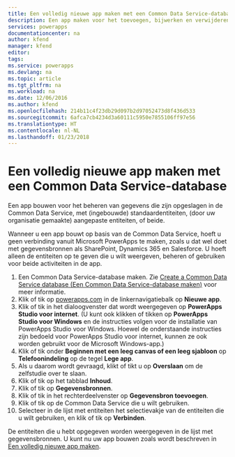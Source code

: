 ```yaml
---
title: Een volledig nieuwe app maken met een Common Data Service-database | Microsoft Docs
description: Een app maken voor het toevoegen, bijwerken en verwijderen van records.
services: powerapps
documentationcenter: na
author: kfend
manager: kfend
editor: 
tags: 
ms.service: powerapps
ms.devlang: na
ms.topic: article
ms.tgt_pltfrm: na
ms.workload: na
ms.date: 12/06/2016
ms.author: kfend
ms.openlocfilehash: 214b11c4f23db29d097b2d97052473d8f436d533
ms.sourcegitcommit: 6afca7cb4234d3a60111c5950e7855106ff97e56
ms.translationtype: HT
ms.contentlocale: nl-NL
ms.lasthandoff: 01/23/2018
---
```

# <a name="create-an-app-from-scratch-using-a-common-data-service-database"></a>Een volledig nieuwe app maken met een Common Data Service-database
Een app bouwen voor het beheren van gegevens die zijn opgeslagen in de Common Data Service, met (ingebouwde) standaardentiteiten, (door uw organisatie gemaakte) aangepaste entiteiten, of beide.

Wanneer u een app bouwt op basis van de Common Data Service, hoeft u geen verbinding vanuit Microsoft PowerApps te maken, zoals u dat wel doet met gegevensbronnen als SharePoint, Dynamics 365 en Salesforce. U hoeft alleen de entiteiten op te geven die u wilt weergeven, beheren of gebruiken voor beide activiteiten in de app.




1. Een Common Data Service-database maken. Zie [Create a Common Data Service database (Een Common Data Service-database maken)](create-database.md) voor meer informatie.
2. Klik of tik op [powerapps.com](https://web.powerapps.com) in de linkernavigatiebalk op **Nieuwe app**.
3. Klik of tik in het dialoogvenster dat wordt weergegeven op **PowerApps Studio voor internet**. (U kunt ook klikken of tikken op **PowerApps Studio voor Windows** en de instructies volgen voor de installatie van PowerApps Studio voor Windows. Hoewel de onderstaande instructies zijn bedoeld voor PowerApps Studio voor internet, kunnen ze ook worden gebruikt voor de Microsoft Windows-app.)
4. Klik of tik onder **Beginnen met een leeg canvas of een leeg sjabloon** op **Telefoonindeling** op de tegel **Lege app**.
5. Als u daarom wordt gevraagd, klikt of tikt u op **Overslaan** om de zelfstudie over te slaan.
6. Klik of tik op het tabblad **Inhoud**.
7. Klik of tik op **Gegevensbronnen**.
8. Klik of tik in het rechterdeelvenster op **Gegevensbron toevoegen**.
9. Klik of tik op de Common Data Service die u wilt gebruiken.
10. Selecteer in de lijst met entiteiten het selectievakje van de entiteiten die u wilt gebruiken, en klik of tik op **Verbinden**.

De entiteiten die u hebt opgegeven worden weergegeven in de lijst met gegevensbronnen. U kunt nu uw app bouwen zoals wordt beschreven in [Een volledig nieuwe app maken](get-started-create-from-blank.md).

